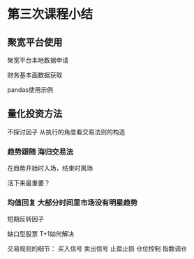 # 第三次课程小结

## 聚宽平台使用 

聚宽平台本地数据申请

财务基本面数据获取

pandas使用示例

## 量化投资方法

不探讨因子  从执行的角度看交易法则的构造

### 趋势跟随 海归交易法

在趋势开始时入场，结束时离场

活下来最重要？

### 均值回复 大部分时间里市场没有明星趋势

短期反转因子

缺口型股票  T+1如何解决

交易规则的细节： 买入信号 卖出信号 止盈止损 仓位控制 指数调仓
